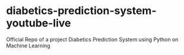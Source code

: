 # diabetics-prediction-system-youtube-live
Official Repo of a project Diabetics Prediction System using Python on Machine Learning
